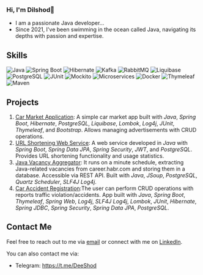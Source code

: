 ### Hi, I'm Dilshod👋
* I am a passionate Java developer...
* Since 2021, I've been swimming in the ocean called Java, navigating its depths with passion and expertise.
##

## Skills
![Java](https://img.shields.io/badge/-Java-007396?style=flat-square&logo=java&logoColor=white)
![Spring Boot](https://img.shields.io/badge/-Spring%20Boot-6DB33F?style=flat-square&logo=spring&logoColor=white)
![Hibernate](https://img.shields.io/badge/-Hibernate-59666C?style=flat-square&logo=hibernate&logoColor=white)
![Kafka](https://img.shields.io/badge/-Kafka-231F20?style=flat-square&logo=apache-kafka&logoColor=white)
![RabbitMQ](https://img.shields.io/badge/-RabbitMQ-FF6600?style=flat-square&logo=rabbitmq&logoColor=white)
![Liquibase](https://img.shields.io/badge/-Liquibase-F8921D?style=flat-square&logo=liquibase&logoColor=white)
![PostgreSQL](https://img.shields.io/badge/-PostgreSQL-336791?style=flat-square&logo=postgresql&logoColor=white)
![JUnit](https://img.shields.io/badge/-JUnit-25A162?style=flat-square&logo=junit&logoColor=white)
![Mockito](https://img.shields.io/badge/-Mockito-EE7A3B?style=flat-square&logo=mockito&logoColor=white)
![Microservices](https://img.shields.io/badge/-Microservices-00ADD8?style=flat-square&logo=microservices&logoColor=white)
![Docker](https://img.shields.io/badge/-Docker-2496ED?style=flat-square&logo=docker&logoColor=white)
![Thymeleaf](https://img.shields.io/badge/-Thymeleaf-005F0F?style=flat-square&logo=thymeleaf&logoColor=white)
![Maven](https://img.shields.io/badge/-Maven-C71A36?style=flat-square&logo=apache-maven&logoColor=white)

## Projects
1. [Car Market Application](https://github.com/dilshod-musakhanov/job4j_cars): A simple car market app built with *Java*, *Spring Boot*, *Hibernate*, *PostgreSQL*, *Liquibase*, *Lombok*, *Log4j*, *JUnit*, *Thymeleaf*, and *Bootstrap*. Allows managing advertisements with CRUD operations.
2. [URL Shortening Web Service](https://github.com/dilshod-musakhanov/job4j_url_shortcut): A web service developed in *Java* with *Spring Boot*, *Spring Data JPA*, *Spring Security*, *JWT*, and *PostgreSQL*. Provides URL shortening functionality and usage statistics.
3. [Java Vacancy Aggregator](https://github.com/dilshod-musakhanov/job4j_grabber): It runs on a minute schedule, extracting Java-related vacancies from career.habr.com and storing them in a database. Accessible via REST API. Built with *Java*, *JSoup*, *PostgreSQL*, *Quartz Scheduler*, *SLF4J Log4j*.
4. [Car Accident Registration](https://github.com/dilshod-musakhanov/job4j_accidents):The user can perform CRUD operations with reports traffic violation/accidents. App built with
*Java*, *Spring Boot*, *Thymeleaf*, *Spring Web*, *Log4j*, *SLF4J Log4j*, *Lombok*, *JUnit*, *Hibernate*, *Spring JDBC*, *Spring Security*, *Spring Data JPA*, *PostgreSQL*.

## Contact Me
Feel free to reach out to me via [email](mailto:musakhanov@yahoo.com) or connect with me on [LinkedIn](https://www.linkedin.com/in/dilshod-musakhanov-b80a8274/).

You can also contact me via:
- Telegram: https://t.me/DeeShod


